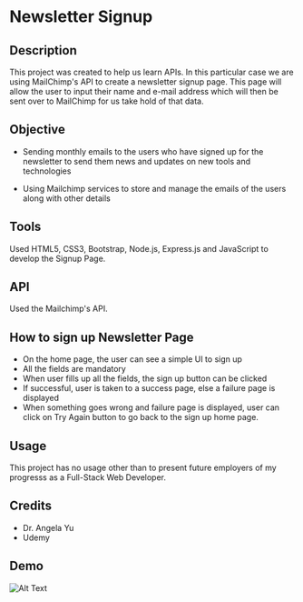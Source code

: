 
# Newsletter Signup

## Description
This project was created to help us learn APIs. In this particular case we are using MailChimp's API to create a newsletter signup page. This page will allow the user to input their name and e-mail address which will then be sent over to MailChimp for us take hold of that data.

## Objective
- Sending monthly emails to the users who have signed up for the newsletter to send them news and updates on new tools and technologies

- Using Mailchimp services to store and manage the emails of the users along with other details

##  Tools

  Used HTML5, CSS3, Bootstrap, Node.js, Express.js and JavaScript to develop the Signup Page.

## API

  Used the Mailchimp's API.

## How to sign up Newsletter Page

- On the home page, the user can see a simple UI to sign up
- All the fields are mandatory
- When user fills up all the fields, the sign up button can be clicked
- If successful, user is taken to a success page, else a failure page is displayed
- When something goes wrong and failure page is displayed, user can click on Try Again button to go back to the sign up home page.

## Usage
This project has no usage other than to present future employers of my progresss as a Full-Stack Web Developer.

## Credits
- Dr. Angela Yu
- Udemy

 ## Demo
![Alt Text]([https://media.giphy.com/media/vFKqnCdLPNOKc/giphy.gif](https://github.com/Raaghav-1824/Raaghav-1824-Newsletter-Signup/blob/f15c938c5d594875e6031769188288d70cfd3a69/Images/Newsletter%20Signup.gif))





